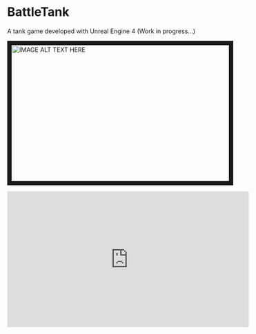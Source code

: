 # BattleTank

A tank game developed with Unreal Engine 4 (Work in progress...)


<a href="http://www.youtube.com/watch?feature=player_embedded&v=VN1IBMi1TFo
" target="_blank"><img src="http://img.youtube.com/vi/VN1IBMi1TFo/0.jpg" 
alt="IMAGE ALT TEXT HERE" width="560" height="315" border="10" /></a>


<iframe width="560" height="315" src="https://www.youtube.com/embed/VN1IBMi1TFo" frameborder="0" allow="accelerometer; autoplay; encrypted-media; gyroscope; picture-in-picture" allowfullscreen></iframe>


